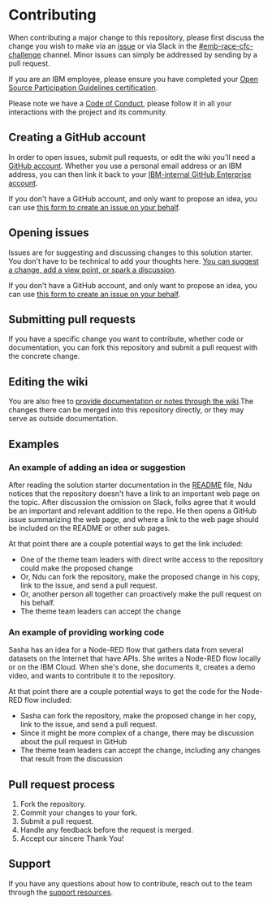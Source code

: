 # Contributing

When contributing a major change to this repository, please first discuss the 
change you wish to make via an [issue](issues) or via Slack in the 
[#emb-race-cfc-challenge](https://slack.com/app_redirect?channel=emb-race-cfc-challenge) 
channel. Minor issues can simply be addressed by sending by a pull request.

If you are an IBM employee, please ensure you have completed your [Open Source 
Participation Guidelines 
certification](https://w3.ibm.com/developer/opensource/contribute/snippets/).

Please note we have a [Code of Conduct](CODE_OF_CONDUCT.md), please follow it 
in all your interactions with the project and its community.

## Creating a GitHub account

In order to open issues, submit pull requests, or edit the wiki you'll need a
[GitHub account](https://github.com/join). Whether you use a personal email
address or an IBM address, you can then link it back to your 
[IBM-internal GitHub Enterprise account][internal].

If you don't have a GitHub account, and only want to propose an idea, you can 
use [this form to create an issue on your behalf](http://callforcode.org/idea).

## Opening issues

Issues are for suggesting and discussing changes to this solution starter. 
You don't have to be technical to add your thoughts here. 
[You can suggest a change, add a view point, or spark a 
discussion](../../issues).

If you don't have a GitHub account, and only want to propose an idea, you can 
use [this form to create an issue on your behalf](http://callforcode.org/idea).

## Submitting pull requests

If you have a specific change you want to contribute, whether code or 
documentation, you can fork this repository and submit a pull request with 
the concrete change.

## Editing the wiki

You are also free to [provide documentation or notes through the 
wiki](../../wiki).The changes there can be merged into this repository 
directly, or they may serve as outside documentation.

## Examples

### An example of adding an idea or suggestion 

After reading the solution starter documentation in the [README](README.md)
file, Ndu notices that the repository doesn't have a link to an important web
page on the topic. After discussion the omission on Slack, folks agree that
it would be an important and relevant addition to the repo. He then opens a
GitHub issue summarizing the web page, and where a link to the web page should
be included on the README or other sub pages. 

At that point there are a couple potential ways to get the link included:
* One of the theme team leaders with direct write access to the repository
could make the proposed change
* Or, Ndu can fork the repository, make the proposed change in his copy,
link to the issue, and send a pull request.
* Or, another person all together can proactively make the pull request on
his behalf.
* The theme team leaders can accept the change

### An example of providing working code

Sasha has an idea for a Node-RED flow that gathers data from several datasets
on the Internet that have APIs. She writes a Node-RED flow locally or on the
IBM Cloud. When she's done, she documents it, creates a demo video, and wants
to contribute it to the repository.

At that point there are a couple potential ways to get the code for the 
Node-RED flow included:
* Sasha can fork the repository, make the proposed change in her copy, link to
the issue, and send a pull request.
* Since it might be more complex of a change, there may be discussion about
the pull request in GitHub
* The theme team leaders can accept the change, including any changes that
result from the discussion

## Pull request process

1. Fork the repository. 
2. Commit your changes to your fork. 
3. Submit a pull request.
4. Handle any feedback before the request is merged.
5. Accept our sincere Thank You!

## Support

If you have any questions about how to contribute, reach out to the team
through the [support resources](SUPPORT.md).

[internal]: https://gh-user-map.dal1a.cirrus.ibm.com/
